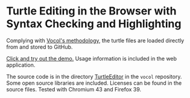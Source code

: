 # Turtle Editing in the Browser with Syntax Checking and Highlighting

Complying with [Vocol's methodology](https://github.com/vocol/vocol),
the turtle files are loaded directly from and stored to GitHub.

[Click and try out the demo.](https://rawgit.com/lavhal/testProj/master/VoColClient/TurtleEditor/turtle-editor.html)
Usage information is included in the web application.

The source code is in the directory
[TurtleEditor](https://github.com/vocol/vocol/tree/master/TurtleEditor)
in the `vocol` repository.
Some open source libraries are included. Licenses can be found in the
source files. Tested with Chromium 43 and Firefox 39.

